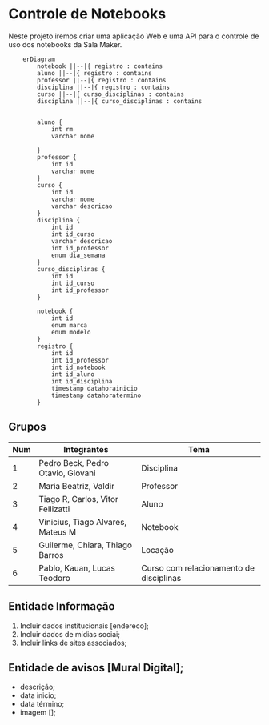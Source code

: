 # Controle de Notebooks

Neste projeto iremos criar uma aplicação Web e uma API para o controle de uso dos notebooks da Sala Maker.

```mermaid
    erDiagram
        notebook ||--|{ registro : contains        
        aluno ||--|{ registro : contains
        professor ||--|{ registro : contains 
        disciplina ||--|{ registro : contains  
        curso ||--|{ curso_disciplinas : contains 
        disciplina ||--|{ curso_disciplinas : contains 


        aluno {
            int rm            
            varchar nome

        }
        professor {
            int id
            varchar nome
        }
        curso {
            int id
            varchar nome
            varchar descricao
        }
        disciplina {
            int id
            int id_curso
            varchar descricao
            int id_professor
            enum dia_semana
        }
        curso_disciplinas {
            int id
            int id_curso
            int id_professor
        }

        notebook {
            int id
            enum marca
            enum modelo
        }
        registro {
            int id
            int id_professor
            int id_notebook
            int id_aluno
            int id_disciplina
            timestamp datahorainicio
            timestamp datahoratermino
        }

```

## Grupos

Num | Integrantes                        | Tema |
-- |------------------------------------| -- |
1 | Pedro Beck, Pedro Otavio, Giovani  | Disciplina |
2 | Maria Beatriz, Valdir              | Professor |
3 | Tiago R, Carlos, Vitor Fellizatti  | Aluno |
4 | Vinicius, Tiago Alvares, Mateus M  | Notebook |
5 | Guilerme, Chiara, Thiago Barros    | Locação |
6 | Pablo, Kauan, Lucas Teodoro        | Curso com relacionamento de disciplinas |

## Entidade Informação

1. Incluir dados institucionais [endereco];
2. Incluir dados de midias sociai;
3. Incluir links de sites associados;

## Entidade de avisos [Mural Digital];
* descrição;
* data inicio;
* data término;
* imagem [];
